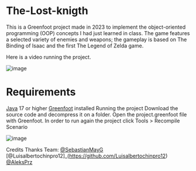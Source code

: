 # The-Lost-knigth
 This is a Greenfoot project made in 2023 to implement the object-oriented programming (OOP) concepts I had just learned in class. The game features a selected variety of enemies and weapons; the gameplay is based on The Binding of Isaac and the first The Legend of Zelda game.

Here is a video running the project.

![image](https://github.com/user-attachments/assets/91c8950b-110d-449f-9a8a-7fab0e87144b)

# Requirements
[Java](https://www.oracle.com/mx/java/technologies/downloads/) 17 or higher
[Greenfoot](https://www.greenfoot.org/home) installed
Running the project
Download the source code and decompress it on a folder.
Open the project.greenfoot file with Greenfoot.
In order to run again the project click Tools > Recompile Scenario

![image](https://github.com/user-attachments/assets/3c8af463-9ef8-41ad-aa6d-8ee925978ad8)

Credits
Thanks Team:
[@SebastianMayG](https://github.com/SebastianMayG)
[@Luisalbertochinpro12]_(https://github.com/Luisalbertochinpro12)
[@AleksPrz](https://github.com/AleksPrz)
